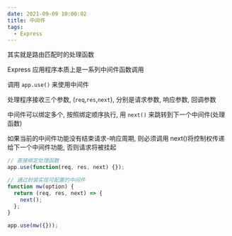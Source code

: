 ```yaml
---
date: 2021-09-09 10:00:02
title: 中间件
tags:
  - Express
---
```


其实就是路由匹配时的处理函数

Express 应用程序本质上是一系列中间件函数调用

调用 `app.use()` 来使用中间件

处理程序接收三个参数, (`req`,`res`,`next`), 分别是请求参数, 响应参数, 回调参数

中间件可以绑定多个, 按照绑定顺序执行, 用 `next()` 来跳转到下一个中间件(处理函数)

如果当前的中间件功能没有结束请求-响应周期, 则必须调用 next()将控制权传递给下一个中间件功能, 否则请求将被挂起

```js
// 直接绑定处理函数
app.use(function(req, res, next) {});

// 通过封装实现可配置的中间件
function mw(option) {
  return (req, res, next) => {
    next();
  };
}

app.use(mw({}));
```
